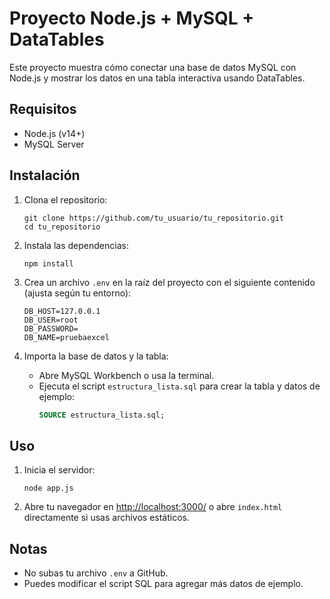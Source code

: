 # Proyecto Node.js + MySQL + DataTables

Este proyecto muestra cómo conectar una base de datos MySQL con Node.js y mostrar los datos en una tabla interactiva usando DataTables.

## Requisitos

- Node.js (v14+)
- MySQL Server

## Instalación

1. Clona el repositorio:
   ```
   git clone https://github.com/tu_usuario/tu_repositorio.git
   cd tu_repositorio
   ```

2. Instala las dependencias:
   ```
   npm install
   ```

3. Crea un archivo `.env` en la raíz del proyecto con el siguiente contenido (ajusta según tu entorno):

   ```
   DB_HOST=127.0.0.1
   DB_USER=root
   DB_PASSWORD=
   DB_NAME=pruebaexcel
   ```

4. Importa la base de datos y la tabla:

   - Abre MySQL Workbench o usa la terminal.
   - Ejecuta el script `estructura_lista.sql` para crear la tabla y datos de ejemplo:
     ```sql
     SOURCE estructura_lista.sql;
     ```

## Uso

1. Inicia el servidor:
   ```
   node app.js
   ```

2. Abre tu navegador en [http://localhost:3000/](http://localhost:3000/) o abre `index.html` directamente si usas archivos estáticos.

## Notas

- No subas tu archivo `.env` a GitHub.
- Puedes modificar el script SQL para agregar más datos de ejemplo.